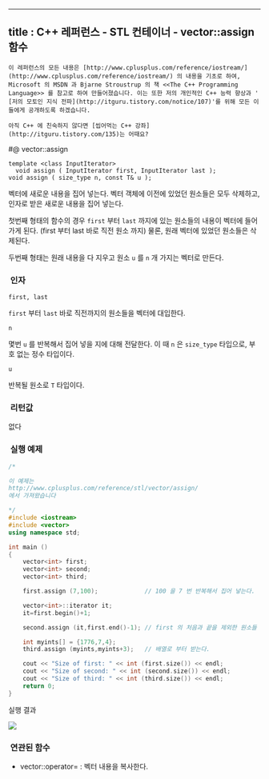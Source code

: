----------------
title : C++ 레퍼런스 - STL 컨테이너 - vector::assign 함수
--------------



```warning
이 레퍼런스의 모든 내용은 [http://www.cplusplus.com/reference/iostream/](http://www.cplusplus.com/reference/iostream/) 의 내용을 기초로 하여, Microsoft 의 MSDN 과 Bjarne Stroustrup 의 책 <<The C++ Programming Language>> 를 참고로 하여 만들어졌습니다. 이는 또한 저의 개인적인 C++ 능력 향상과 ' [저의 모토인 지식 전파](http://itguru.tistory.com/notice/107)'를 위해 모든 이들에게 공개하도록 하겠습니다.
```

```info
아직 C++ 에 친숙하지 않다면 [씹어먹는 C++ 강좌](http://itguru.tistory.com/135)는 어때요?
```

#@ vector::assign

```info
template <class InputIterator>
  void assign ( InputIterator first, InputIterator last );
void assign ( size_type n, const T& u );

```

벡터에 새로운 내용을 집어 넣는다.
벡터 객체에 이전에 있었던 원소들은 모두 삭제하고, 인자로 받은 새로운 내용을 집어 넣는다.

첫번째 형태의 함수의 경우 `first` 부터 `last` 까지에 있는 원소들의 내용이 벡터에 들어가게 된다. (first 부터 last 바로 직전 원소 까지) 물론, 원래 벡터에 있었던 원소들은 삭제된다.

두번째 형태는 원래 내용을 다 지우고 원소 `u` 를 `n` 개 가지는 벡터로 만든다.



###  인자





`first, last`

`first` 부터 `last` 바로 직전까지의 원소들을 벡터에 대입한다.

`n`

몇번 `u` 를 반복해서 집어 넣을 지에 대해 전달한다. 이 때 `n` 은 `size_type` 타입으로, 부호 없는 정수 타입이다.

`u`

반복될 원소로 `T` 타입이다.



###  리턴값





없다



###  실행 예제



```cpp
/*

이 예제는
http://www.cplusplus.com/reference/stl/vector/assign/
에서 가져왔습니다

*/
#include <iostream>
#include <vector>
using namespace std;

int main ()
{
    vector<int> first;
    vector<int> second;
    vector<int> third;

    first.assign (7,100);             // 100 을 7 번 반복해서 집어 넣는다.

    vector<int>::iterator it;
    it=first.begin()+1;

    second.assign (it,first.end()-1); // first 의 처음과 끝을 제외한 원소들

    int myints[] = {1776,7,4};
    third.assign (myints,myints+3);   // 배열로 부터 받는다.

    cout << "Size of first: " << int (first.size()) << endl;
    cout << "Size of second: " << int (second.size()) << endl;
    cout << "Size of third: " << int (third.size()) << endl;
    return 0;
}
```


실행 결과


![](http://img1.daumcdn.net/thumb/R1920x0/?fname=http%3A%2F%2Fcfile25.uf.tistory.com%2Fimage%2F19102C4E4F6E967A10EEAF)




###  연관된 함수

* vector::operator= : 벡터 내용을 복사한다.
